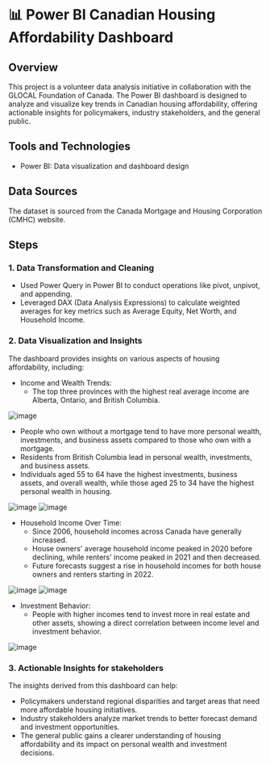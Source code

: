 # 📊 Power BI Canadian Housing Affordability Dashboard
## Overview
This project is a volunteer data analysis initiative in collaboration with the GLOCAL Foundation of Canada. The Power BI dashboard is designed to analyze and visualize key trends in Canadian housing affordability, offering actionable insights for policymakers, industry stakeholders, and the general public.

## Tools and Technologies
- Power BI: Data visualization and dashboard design

## Data Sources
The dataset is sourced from the Canada Mortgage and Housing Corporation (CMHC) website.

## Steps
### 1. Data Transformation and Cleaning
- Used Power Query in Power BI to conduct operations like pivot, unpivot, and appending.
- Leveraged DAX (Data Analysis Expressions) to calculate weighted averages for key metrics such as Average Equity, Net Worth, and Household Income.

### 2. Data Visualization and Insights
The dashboard provides insights on various aspects of housing affordability, including:
- Income and Wealth Trends:
  - The top three provinces with the highest real average income are Alberta, Ontario, and British Columbia.

![image](https://github.com/user-attachments/assets/eb5e46b9-a9e0-46bd-9882-3a744d93fb59)


  - People who own without a mortgage tend to have more personal wealth, investments, and business assets compared to those who own with a mortgage.
  - Residents from British Columbia lead in personal wealth, investments, and business assets.
  - Individuals aged 55 to 64 have the highest investments, business assets, and overall wealth, while those aged 25 to 34 have the highest personal wealth in housing.

![image](https://github.com/user-attachments/assets/9f5227ec-372f-4f11-8d11-4abde30b3f29)
![image](https://github.com/user-attachments/assets/58aeb7a1-dc9b-4ca3-8588-4a6e79c7cdda)


- Household Income Over Time:
  - Since 2006, household incomes across Canada have generally increased.
  - House owners' average household income peaked in 2020 before declining, while renters' income peaked in 2021 and then decreased.
  - Future forecasts suggest a rise in household incomes for both house owners and renters starting in 2022.

![image](https://github.com/user-attachments/assets/bd84e582-f9be-4cc1-8985-5b6d348d3f43)
![image](https://github.com/user-attachments/assets/bda1a0e1-5ea8-45e0-ace2-580a66c7841d)


- Investment Behavior:
  - People with higher incomes tend to invest more in real estate and other assets, showing a direct correlation between income level and investment behavior.

![image](https://github.com/user-attachments/assets/be60f030-fd28-4e5f-a36e-5a8894ec17cc)


### 3. Actionable Insights for stakeholders
The insights derived from this dashboard can help:
- Policymakers understand regional disparities and target areas that need more affordable housing initiatives.
- Industry stakeholders analyze market trends to better forecast demand and investment opportunities.
- The general public gains a clearer understanding of housing affordability and its impact on personal wealth and investment decisions.
